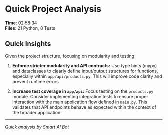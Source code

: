 # Quick Project Analysis

**Time**: 02:58:34  
**Files**: 21 Python, 8 Tests

## Quick Insights

Given the project structure, focusing on modularity and testing:

1.  **Enforce stricter modularity and API contracts:**  Use type hints (mypy) and dataclasses to clearly define input/output structures for functions, especially within `app/api/products.py`.  This will improve code clarity and prevent runtime errors.

2.  **Increase test coverage in `app/api`:**  Focus testing on the `products.py` module. Consider implementing integration tests to ensure proper interaction with the main application flow defined in `main.py`. This validates that API endpoints behave as expected within the context of the broader application.


---
*Quick analysis by Smart AI Bot*
